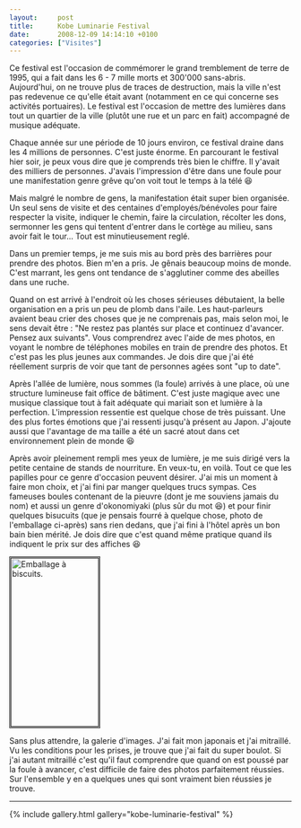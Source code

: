 ```yaml
---
layout:     post
title:      Kobe Luminarie Festival
date:       2008-12-09 14:14:10 +0100
categories: ["Visites"]
---
```


Ce festival est l'occasion de commémorer le grand tremblement de terre de 1995, qui a fait dans les 6 - 7 mille
morts et 300'000 sans-abris. Aujourd'hui, on ne trouve plus de traces de destruction, mais la ville n'est pas
redevenue ce qu'elle était avant (notamment en ce qui concerne ses activités portuaires). Le festival est
l'occasion de mettre des lumières dans tout un quartier de la ville (plutôt une rue et un parc en fait) accompagné
de musique adéquate.

<!--more-->

Chaque année sur une période de 10 jours environ, ce festival draine dans les 4 millions de personnes. C'est juste
énorme. En parcourant le festival hier soir, je peux vous dire que je comprends très bien le chiffre. Il y'avait
des milliers de personnes. J'avais l'impression d'être dans une foule pour une manifestation genre grêve qu'on voit
tout le temps à la télé :laughing:

Mais malgré le nombre de gens, la manifestation était super bien organisée. Un seul sens de visite et des centaines
d'employés/bénévoles pour faire respecter la visite, indiquer le chemin, faire la circulation, récolter les dons,
sermonner les gens qui tentent d'entrer dans le cortège au milieu, sans avoir fait le tour... Tout est
minutieusement reglé.

Dans un premier temps, je me suis mis au bord près des barrières pour prendre des photos. Bien m'en a pris. Je
gênais beaucoup moins de monde. C'est marrant, les gens ont tendance de s'agglutiner comme des abeilles dans une
ruche.

Quand on est arrivé à l'endroit où les choses sérieuses débutaient, la belle organisation en a pris un peu de plomb
dans l'aile. Les haut-parleurs avaient beau crier des choses que je ne comprenais pas, mais selon moi, le sens
devait être : "Ne restez pas plantés sur place et continuez d'avancer. Pensez aux suivants". Vous comprendrez avec
l'aide de mes photos, en voyant le nombre de téléphones mobiles en train de prendre des photos. Et c'est pas les
plus jeunes aux commandes. Je dois dire que j'ai été réellement surpris de voir que tant de personnes agées sont
"up to date".

Après l'allée de lumière, nous sommes (la foule) arrivés à une place, où une structure lumineuse fait office de
bâtiment. C'est juste magique avec une musique classique tout à fait adéquate qui mariait son et lumière à la
perfection. L'impression ressentie est quelque chose de très puissant. Une des plus fortes émotions que j'ai
ressenti jusqu'à présent au Japon. J'ajoute aussi que l'avantage de ma taille a été un sacré atout dans cet
environnement plein de monde :laughing:

Après avoir pleinement rempli mes yeux de lumière, je me suis dirigé vers la petite centaine de stands de
nourriture. En veux-tu, en voilà. Tout ce que les papilles pour ce genre d'occasion peuvent désirer. J'ai mis un
moment à faire mon choix, et j'ai fini par manger quelques trucs sympas. Ces fameuses boules contenant de la
pieuvre (dont je me souviens jamais du nom) et aussi un genre d'okonomiyaki (plus sûr du mot :laughing:) et pour
finir quelques bisucuits (que je pensais fourré à quelque chose, photo de l'emballage ci-après) sans rien dedans,
que j'ai fini à l'hôtel après un bon bain bien mérité. Je dois dire que c'est quand même pratique quand ils
indiquent le prix sur des affiches :laughing:

<a href="http://japan.prevole.ch/wp-content/uploads/2008/12/biscuits.png"><img class="alignnone size-medium wp-image-1211 aligncenter" style="border: 3px double black;" title="Emballage à biscuits." src="http://japan.prevole.ch/wp-content/uploads/2008/12/biscuits-156x300.png" alt="Emballage à biscuits." width="156" height="300" /></a>

Sans plus attendre, la galerie d'images. J'ai fait mon japonais et j'ai mitraillé. Vu les conditions pour les
prises, je trouve que j'ai fait du super boulot. Si j'ai autant mitraillé c'est qu'il faut comprendre que quand on
est poussé par la foule à avancer, c'est difficile de faire des photos parfaitement réussies. Sur l'ensemble y en a
quelques unes qui sont vraiment bien réussies je trouve.

-----

{% include gallery.html gallery="kobe-luminarie-festival" %}
